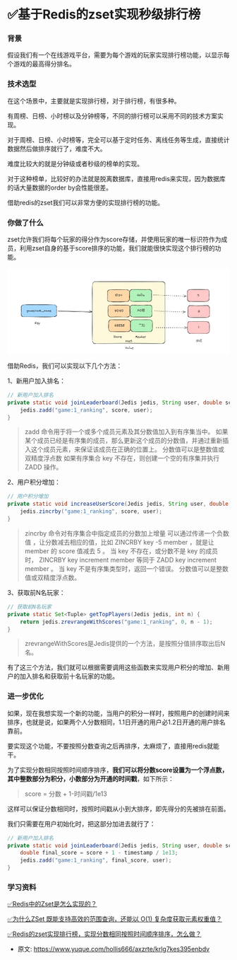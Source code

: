 # ✅基于Redis的zset实现秒级排行榜
<!--page header-->

<a name="lr9Wt"></a>
### 背景
假设我们有一个在线游戏平台，需要为每个游戏的玩家实现排行榜功能，以显示每个游戏的最高得分排名。

<a name="Od8Ea"></a>
### 技术选型

在这个场景中，主要就是实现排行榜，对于排行榜，有很多种。

有周榜、日榜、小时榜以及分钟榜等，不同的排行榜可以采用不同的技术方案实现。

对于周榜、日榜、小时榜等，完全可以基于定时任务、离线任务等生成，直接统计数据然后做排序就行了，难度不大。

难度比较大的就是分钟级或者秒级的榜单的实现。

对于这种榜单，比较好的办法就是脱离数据库，直接用redis来实现，因为数据库的话大量数据的order by会性能很差。

借助redis的zset我们可以非常方便的实现排行榜的功能。

<a name="EutjZ"></a>
### 你做了什么

zset允许我们将每个玩家的得分作为score存储，并使用玩家的唯一标识符作为成员，利用zset自身的基于score排序的功能，我们就能很快实现这个排行榜的功能。

![image.png](./img/uQky5EpQh8HHa0zF/1704008013669-eba27ec3-8392-4fd8-bebb-314f4f00f6c7-729303.png)

借助Redis，我们可以实现以下几个方法：

1、新用户加入排名：

```java
// 新用户加入排名
private static void joinLeaderboard(Jedis jedis, String user, double score) {
    jedis.zadd("game:1_ranking", score, user);
}
```

> zadd 命令用于将一个或多个成员元素及其分数值加入到有序集当中。
> 如果某个成员已经是有序集的成员，那么更新这个成员的分数值，并通过重新插入这个成员元素，来保证该成员在正确的位置上。
> 分数值可以是整数值或双精度浮点数
> 如果有序集合 key 不存在，则创建一个空的有序集并执行 ZADD 操作。


2、用户积分增加：

```java
// 用户积分增加
private static void increaseUserScore(Jedis jedis, String user, double score) {
    jedis.zincrby("game:1_ranking", score, user);
}
```

> zincrby 命令对有序集合中指定成员的分数加上增量 
> 可以通过传递一个负数值 ，让分数减去相应的值，比如 ZINCRBY key -5 member ，就是让 member 的 score 值减去 5 。
> 当 key 不存在，或分数不是 key 的成员时， ZINCRBY key increment member 等同于 ZADD key increment member 。
> 当 key 不是有序集类型时，返回一个错误。
> 分数值可以是整数值或双精度浮点数。



3、获取前N名玩家：

```java
// 获取前N名玩家
private static Set<Tuple> getTopPlayers(Jedis jedis, int n) {
    return jedis.zrevrangeWithScores("game:1_ranking", 0, n - 1);
}
```

> zrevrangeWithScores是Jedis提供的一个方法，是按照分值排序取出后N名。


有了这三个方法，我们就可以根据需要调用这些函数来实现用户积分的增加、新用户的加入排名和获取前十名玩家的功能。

<a name="zzLIg"></a>
### 进一步优化

如果，现在我想实现一个新的功能，当用户的积分一样时，按照用户的创建时间来排序，也就是说，如果两个人分数相同，1.1日开通的用户必1.2日开通的用户排名靠前。

要实现这个功能，不要按照分数查询之后再排序，太麻烦了，直接用redis就能干。

为了实现分数相同按照时间顺序排序，**我们可以将分数score设置为一个浮点数，其中整数部分为积分，小数部分为开通的时间戳**，如下所示：

> score = 分数 + 1-时间戳/1e13


这样可以保证分数相同时，按照时间戳从小到大排序，即先得分的先被排在前面。

我们只需要在用户初始化时，把这部分加进去就行了：

```java
// 新用户加入排名
private static void joinLeaderboard(Jedis jedis, String user, double score, long openTimestamp) {
    double final_score = score + 1 - timestamp / 1e13;
    jedis.zadd("game:1_ranking", final_score, user);
}
```


<a name="rXUcm"></a>
### 学习资料

[✅Redis中的Zset是怎么实现的？](https://www.yuque.com/hollis666/axzrte/uzqztzuicddlk95c?view=doc_embed)

[✅为什么ZSet 既能支持高效的范围查询，还能以 O(1) 复杂度获取元素权重值？](https://www.yuque.com/hollis666/axzrte/cswc0lcmh3wsbfp9?view=doc_embed)

[✅Redis的zset实现排行榜，实现分数相同按照时间顺序排序，怎么做？](https://www.yuque.com/hollis666/axzrte/ooqi2qfep22bcpag?view=doc_embed)


<!--page footer-->
- 原文: <https://www.yuque.com/hollis666/axzrte/krlg7kes395enbdv>